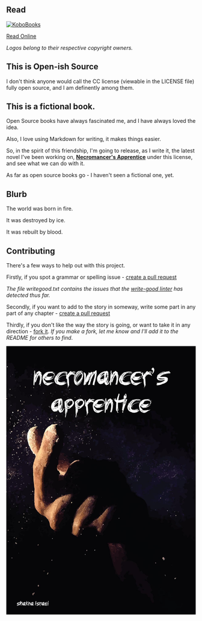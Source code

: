 ## Read

<a href="http://store.kobobooks.com/en-US/ebook/necromancer-s-apprentice" target="_blank"><img src="https://i.imgur.com/Xpk99ZH.png" alt="KoboBooks" width="25%"></a>

[Read Online](https://shakna-israel.github.io/NecromancersApprentice)

*Logos belong to their respective copyright owners.*

## This is Open-ish Source
I don't think anyone would call the CC license (viewable in the LICENSE file) fully open source, and I am definently among them.

## This is a fictional book.
Open Source books have always fascinated me, and I have always loved the idea.

Also, I love using Markdown for writing, it makes things easier.

So, in the spirit of this friendship, I'm going to release, as I write it, the latest novel I've been working on, [**Necromancer's Apprentice**](http://www.shaknaisrael.com/necromancers-apprentice/) under this license, and see what we can do with it.

As far as open source books go - I haven't seen a fictional one, yet.

## Blurb
The world was born in fire.

It was destroyed by ice.

It was rebuilt by blood.

## Contributing
There's a few ways to help out with this project.

Firstly, if you spot a grammar or spelling issue - [create a pull request](https://help.github.com/articles/creating-a-pull-request/)

*The file writegood.txt contains the issues that the [write-good linter](https://github.com/btford/write-good) has detected thus far.*

Secondly, if you want to add to the story in someway, write some part in any part of any chapter - [create a pull request](https://help.github.com/articles/creating-a-pull-request/)

Thirdly, if you don't like the way the story is going, or want to take it in any direction - [fork it](https://help.github.com/articles/fork-a-repo/). *If you make a fork, let me know and I'll add it to the README for others to find*.

![Front cover](frontCover.jpg)
